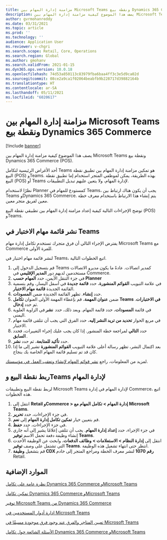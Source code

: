 ```yaml
---
title: مزامنة إدارة المهام بين Microsoft Teams ونقطة بيع Dynamics 365 Commerce
description: يصف هذا الموضوع كيفية مزامنة إدارة المهام بين Microsoft Teams ونقطة بيع Dynamics 365 Commerce (POS).
author: gvrmohanreddy
ms.date: 03/31/2021
ms.topic: article
ms.prod: ''
ms.technology: ''
audience: Application User
ms.reviewer: v-chgri
ms.search.scope: Retail, Core, Operations
ms.search.region: Global
ms.author: gmohanv
ms.search.validFrom: 2021-01-15
ms.dyn365.ops.version: 10.0.18
ms.openlocfilehash: 74d53a850113c83979fba6baa4ff3c3e5d9ca02d
ms.sourcegitcommit: 08ce2a9ca1f02064beabfb9b228717d39882164b
ms.translationtype: HT
ms.contentlocale: ar-SA
ms.lasthandoff: 05/11/2021
ms.locfileid: "6020617"
---
```

# <a name="synchronize-task-management-between-microsoft-teams-and-dynamics-365-commerce-pos"></a>مزامنة إدارة المهام بين Microsoft Teams ونقطة بيع Dynamics 365 Commerce

[!include [banner](includes/banner.md)]

يصف هذا الموضوع كيفية مزامنة إدارة المهام بين Microsoft Teams ونقطة بيع Dynamics 365 Commerce (POS).

أحد الأغراض الرئيسية لتكامل Teams هو تمكين مزامنة إدارة المهام بين تطبيق نقطة البيع (POS) وTeams. بهذه الطريقة، يمكن لموظفي المتجر استخدام إما تطبيق نقطة البيع (POS) أو Teams لإدارة المهام، ولا يتعين عليهم تبديل التطبيقات.

نظرًا لاستخدام Planner كمستودع للمهام في Teams، يجب أن يكون هناك ارتباط بين Teams وDynamics 365 Commerce. يتم إنشاء هذا الارتباط باستخدام معرف خطة معين لفريق متجر معين.

توضح الإجراءات التالية كيفية إعداد مزامنة إدارة المهام بين تطبيقي نقطة البيع (POS) وTeams.

## <a name="publish-a-test-task-list-in-teams"></a>نشر قائمة مهام الاختبار في Teams

يفترض الإجراء التالي أن فرق متجرك تستخدم تكامل إدارة مهام Microsoft Teams مع Commerce للمرة الأولى.

لنشر قائمة مهام اختبار في Teams، اتبع الخطوات التالية.

1. قم بتسجيل الدخول إلى Teams كمدير اتصالات. عادةً ما يكون مديرو الاتصالات مستخدمين لديهم دور **المدير الإقليمي** في Commerce.
1. في جزء التنقل الأيمن، حدد **المهام حسب Planner**
1. في علامة التبويب **القوائم المنشورة**، حدد **قائمة جديدة** في أسفل اليسار، وقم بتسمية القائمة الجديدة **قائمة مهام الاختبار**.
1. حدد **إنشاء**. تظهر القائمة الجديدة ضمن **المسودات**.
1. ضمن **عنوان المهمة**، قم بإعطاء المهمة الأولى العنوان **تكامل Teams في الاختبارات**. ثم حدد **إدخال**.
1. في قائمة **المسودات**، حدد قائمة المهام. وبعد ذلك، حدد  **نشر** في الزاوية العلوية اليمنى.
1. في مربع الحوار **تحديد من تريد النشر إليه**، حدد الفرق التي يجب أن تتلقى قائمة مهام الاختبار.
1. حدد **التالي** لمراجعة خطة المنشور. إذا كان يجب عليك إجراء التغييرات، فحدد  **السابق**. 
1. حدد **تأكيد للمتابعة**، ثم حدد **نشر**.
1. بعد اكتمال النشر، تظهر رسالة أعلى علامة التبويب **القوائم المنشورة** تشير إلى ما إذا كان قد تم تسليم قائمة المهام الخاصة بك بنجاح.

لمزيد من المعلومات، راجع [نشر قوائم المهام لإنشاء وتعقب العمل في مؤسستك](https://support.microsoft.com/office/publish-task-lists-to-create-and-track-work-in-your-organization-095409b3-f5af-40aa-9f9e-339b54e705df).

## <a name="link-pos-and-teams-for-task-management"></a>ربط نقطة البيع وTeams لإدارة المهام

لربط نقطة البيع وتطبيقات Microsoft Teams لإدارة المهام في إدارة Commerce، اتبع هذه الخطوات.

1. انتقل إلى **Retail وCommerce \> إدارة المهام \> تكامل المهام مع Microsoft Teams**.
1. في جزء الإجراءات، حدد **تحرير**.
1. قم بتعيين خيار **تمكين تكامل إدارة المهام** إلى **نعم**.
1. في جزء الإجراءات، حدد **حفظ**.
1. في جزء الإجراء، حدد **إعداد إدارة المهام**. يجب أن تتلقى إعلامًا يشير إلى أنه جاري إنشاء وظيفة دفعة تحمل الاسم **توفير Teams**.
1. انتقل إلى **إدارة النظام \> الاستعلامات \> وظائف الدفعات**، وابحث عن الوظيفة الأحدث التي تشتمل على وصف **توفير Teams**. انتظر حتى انتهاء تشغيل هذه الوظيفة.
1. قم بتشغيل **وظيفة CDX رقم 1070** لنشر معرف الخطة ومراجع المتجر إلى خادم Retail.

## <a name="additional-resources"></a>الموارد الإضافية

[نظرة عامة على تكامل Dynamics 365 Commerce وMicrosoft Teams](commerce-teams-integration.md)

[تمكين تكامل Dynamics 365 Commerce وMicrosoft Teams](enable-teams-integration.md)

[توفير Microsoft Teams من Dynamics 365 Commerce](provision-teams-from-commerce.md)

[إدارة أدوار المستخدمين في Microsoft Teams](manage-user-roles-teams.md)

[تعيين المتاجر والفرق عند وجود فرق موجودة مسبقًا في Microsoft Teams](map-stores-existing-teams.md)

[الأسئلة الشائعة حول تكامل Dynamics 365 Commerce وMicrosoft Teams](teams-integration-faq.md)
